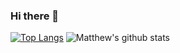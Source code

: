 ### Hi there 👋

<!--
**MatthewONeill/matthewoneill** is a ✨ _special_ ✨ repository because its `README.md` (this file) appears on your GitHub profile.

Here are some ideas to get you started:

- 🔭 I’m currently working on ...
- 🌱 I’m currently learning ...
- 👯 I’m looking to collaborate on ...
- 🤔 I’m looking for help with ...
- 💬 Ask me about ...
- 📫 How to reach me: ...
- 😄 Pronouns: ...
- ⚡ Fun fact: ...
-->

[![Top Langs](https://github-readme-stats.vercel.app/api/top-langs/?username=MatthewONeill)](https://github.com/anuraghazra/github-readme-stats)
![Matthew's github stats](https://github-readme-stats.vercel.app/api/?username=MatthewONeill&show_icons=true&title_color=1F75C8&icon_color=2AA410&text_color=043667&bg_color=ffffff&hide=issues,contribs) 
